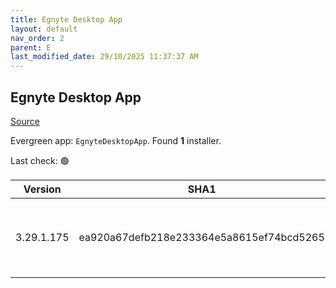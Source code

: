 ```yaml
---
title: Egnyte Desktop App
layout: default
nav_order: 2
parent: E
last_modified_date: 29/10/2025 11:37:37 AM
---
```


## Egnyte Desktop App

[Source](https://www.egnyte.com/solutions/sharing-collaboration)

Evergreen app: `EgnyteDesktopApp`. Found **1** installer.

Last check: 🟢

| Version    | SHA1                                     | Type | URI                                                                                                                                                                                      |
| ---------- | ---------------------------------------- | ---- | ---------------------------------------------------------------------------------------------------------------------------------------------------------------------------------------- |
| 3.29.1.175 | ea920a67defb218e233364e5a8615ef74bcd5265 | msi  | [https://egnyte-cdn.egnyte.com/egnytedrive/win/en-us/3.29.1/EgnyteDesktopApp_3.29.1_175.msi](https://egnyte-cdn.egnyte.com/egnytedrive/win/en-us/3.29.1/EgnyteDesktopApp_3.29.1_175.msi) |
